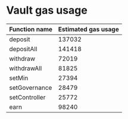 # Vault gas usage

| Function name | Estimated gas usage |
|-|-|
 | deposit | 137032 |
 | depositAll | 141418 |
 | withdraw | 72019 |
 | withdrawAll | 81825 |
 | setMin | 27394 |
 | setGovernance | 28479 |
 | setController | 25772 |
 | earn | 98240 |

